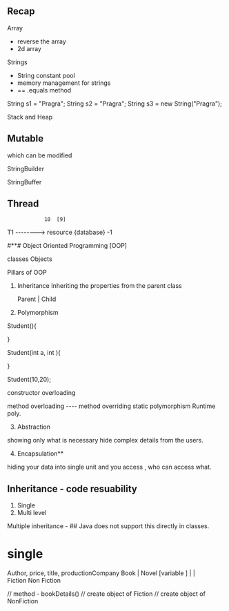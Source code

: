 ## Recap 

Array 
- reverse the array
- 2d array


Strings 
- String constant pool 
- memory management for strings 
- == .equals method


String s1 = "Pragra";
String s2 = "Pragra";
String s3 = new String("Pragra");

Stack and Heap 


 ## Mutable 
which can be modified

StringBuilder

StringBuffer


## Thread 


                10  [9]
T1 --------> resource {database}
-1




#**# Object Oriented Programming [OOP]

classes 
Objects 

Pillars of OOP
1. Inheritance 
   Inheriting the properties from the parent class 

   Parent 
     |
  Child


2. Polymorphism
    

Student(){

}

Student(int a, int ){

}


Student(10,20);


constructor overloading

method overloading      ---- method overriding 
static polymorphism          Runtime poly.


3. Abstraction 

showing only what is necessary 
hide complex details from the users.

4. Encapsulation**

hiding your data into single unit 
and you access , who can access what. 




## Inheritance - code resuability 

1. Single 
2. Multi level 


Multiple inheritance - ## Java does not support this directly in classes.


# single 

  

Author, price, title, productionCompany
               Book 
                |
              Novel  [variable ]
              |   |  
        Fiction   Non Fiction

// method - bookDetails()
// create object of Fiction 
// create object of NonFiction 














